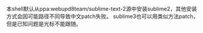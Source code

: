 本shell默认从ppa:webupd8team/sublime-text-2源中安装sublime2，其他安装方式会因可能路径不同导致中文patch失败。
sublime3也可以用类似方法patch，但是已知问题是光标不能跟随。
